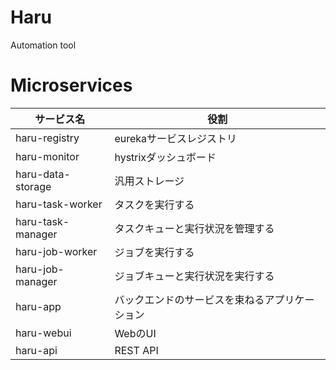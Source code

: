 # Haru

Automation tool

# Microservices

| サービス名 | 役割 |
|------------|------|
| haru-registry | eurekaサービスレジストリ |
| haru-monitor | hystrixダッシュボード |
| haru-data-storage | 汎用ストレージ |
| haru-task-worker | タスクを実行する |
| haru-task-manager | タスクキューと実行状況を管理する |
| haru-job-worker | ジョブを実行する |
| haru-job-manager | ジョブキューと実行状況を実行する |
| haru-app | バックエンドのサービスを束ねるアプリケーション |
| haru-webui | WebのUI |
| haru-api | REST API |
